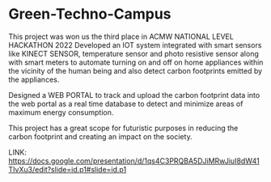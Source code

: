 # Green-Techno-Campus
This project was won us the third place in ACMW NATIONAL LEVEL HACKATHON 2022
Developed an IOT system integrated with smart sensors like KINECT SENSOR, temperature sensor and photo resistive sensor along with smart meters to automate turning on and off on home appliances within the vicinity of the human being and also detect carbon footprints emitted by the appliances.

Designed a WEB PORTAL to track and upload the carbon footprint data into the web portal as a real time database to detect and minimize areas of maximum energy consumption.

This project has a great scope for futuristic purposes in reducing the carbon footprint and creating an impact on the society.

LINK: https://docs.google.com/presentation/d/1qs4C3PRQBA5DJiMRwJiuI8dW41TIvXu3/edit?slide=id.p1#slide=id.p1
